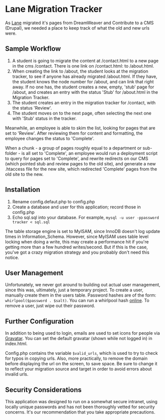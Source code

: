 Lane Migration Tracker
======================

As [Lane](http://www.lanecc.edu) migrated it's pages from DreamWeaver and Contribute to a CMS (Drupal), we needed a place to keep track of what the old and new urls were.

Sample Workflow
---------------
1. A student is going to migrate the content at /contact.html to a new page in the cms /contact. There is one link on /contact.html: to /about.html.
2. When creating the link to /about, the student looks at the migration tracker, to see if anyone has already migrated /about.html. If they have, the student knows the node number for /about, and can link that right away. If no one has, the student creates a new, empty, 'stub' page for /about, and creates an entry with the status 'Stub' for /about.html in the Migration Tracker.
3. The student creates an entry in the migration tracker for /contact, with the status 'Review'.
4. The student moves on to the next page, often selecting the next one with 'Stub' status in the tracker.

Meanwhile, an employee is able to skim the list, looking for pages that are set to 'Review'. After reviewing them for content and formatting, the employee changes the status to 'Complete'.

When a chunk - a group of pages roughly equal to a department or sub-folder - is all set to 'Complete', an employee would run a deployment script to query for pages set to 'Complete', and rewrite redirects on our CMS (which pointed stub and review pages to the old site), and generate a new .htaccess file for the new site, which redirected 'Complete' pages from the old site to the new.

Installation
------------
1. Rename config.defaut.php to config.php
2. Create a database and user for this application; record those in config.php
3. Echo sql.sql into your database. For example, `mysql -u user -ppassword tracker < sql.sql`

The table storage engine is set to MyISAM, since InnoDB doesn't log update times in Information_Schema. However, since MyISAM uses table level locking when doing a write, this may create a performance hit if you're getting more than a few hundred writes/second. But if this is the case, you've got a crazy migration strategy and you probably don't need this notice.

User Management
---------------
Unfortunately, we never got around to building out actual user management, since this was, ultimately, just a temporary project. To create a user, manually create them in the users table. Password hashes are of the form: `whirlpool($password . $salt)`. You can run a whirlpool hash [online](http://hash.online-convert.com/whirlpool-generator). To remove a user, just wipe out their password.

Further Configuration
---------------------
In addition to being used to login, emails are used to set icons for people via [Gravatar](http://en.gravatar.com). You can set the default gravatar (shown while not logged in) in index.html. 

Config.php contains the variable `$valid_urls`, which is used to try to check for typos in copying urls. Also, more practically, to remove the domain before displaying the url on the screen, to save space. Be sure to change it to reflect your migration source and target in order to avoid errors about invalid urls.

Security Considerations
-----------------------
This application was designed to run on a somewhat secure intranet, using locally unique passwords and has not been thoroughly vetted for security concerns. It's our recommendation that you take appropriate precautions.
